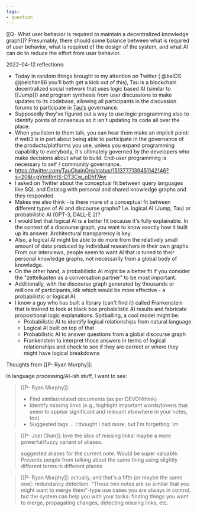 ```yaml
---
tags:
- question
---
```

[[Q- What user behavior is required to maintain a decentralized knowledge graph]]? Presumably, there should some balance between what is required of user behavior, what is required of the design of the system, and what AI can do to reduce the effort from user behavior.

2022-04-12 reflections:

- Today in random things brought to my attention on Twitter ( @balOS @joelchan86 you'll both get a kick out of this), Tau is a blockchain decentralized social network that uses logic based AI (similar to [[Jump]]) and program synthesis from user discussions to make updates to its codebase, allowing all participants in the discussion forums to participate in [Tau's](https://tau.net/) governance.
- Supposedly they've figured out a way to use logic programming also to identify points of consensus so it isn't updating its code all over the place.
- When you listen to them talk, you can hear them make an implicit point: if web3 is in part about being able to participate in the governance of the products/platforms you use, unless you expand programming capability to everybody, it's ultimately governed by the developers who make decisions about what to build. End-user programming is necessary to self / community governance.
- https://twitter.com/TauChainOrg/status/1513777139451142146?s=20&t=gVmIRmtS-DT3Cw_pDhf7Aw
- I asked on Twitter about the conceptual fit between query languages like SQL and Datalog with personal and shared knowledge graphs and they responded.
- Makes me also think - is there more of a conceptual fit between different types of AI and discourse graphs? I.e. logical AI (Jump, Tau) or probabilistic AI (GPT-3, DALL-E 2)?
- I would bet that logical AI is a better fit because it's fully explainable. In the context of a discourse graph, you want to know exactly how it built up its answer. Architectural transparency is key.
- Also, a logical AI might be able to do more from the relatively small amount of data produced by individual researchers in their own graphs. From our interviews, people seem to want AI that is tuned to their personal knowledge graphs, not necessarily from a global body of knowledge.
- On the other hand, a probabilistic AI might be a better fit if you consider the "zettelkasten as a conversation partner" to be most important.
- Additionally, with the discourse graph generated by thousands or millions of participants, idk which would be more effective - a probabilistic or logical AI.
- I know a guy who has built a library (can't find it) called Frankenstein that is trained to look at black box probabilistic AI results and fabricate propositional logic explanations. Spitballing, a cool model might be:
	- Probabilistic AI to identify logical relationships from natural language
	- Logical AI built on top of that
	- Probabilistic AI to answer questions from a global discourse graph
	- Frankenstein to interpret those answers in terms of logical relationships and check to see if they are correct or where they might have logical breakdowns

Thoughts from [[P- Ryan Murphy]]:

In language processing/AI-ish stuff, I want to see:
> [[P- Ryan Murphy]]:
> - Find similar/related documents (as per DEVONthink) 
> - Identify missing links (e.g., highlight important words/tokens that seem to appear significant and relevant elsewhere in your notes, too) 
> - Suggested tags ... I thought I had more, but I'm forgetting 'im

> [[P- Joel Chan]]: 
> love the idea of missing links! maybe a more powerful/fuzzy variant of aliases. 
>
> suggested aliases for the current note. Would be super valuable. Prevents people from talking about the same thing using slightly different terms in different places

> [[P- Ryan Murphy]]: actually, and that's a fifth (or maybe the same one): redundancy detection. "These two notes are so similar that you might want to merge them"-type use cases
> you are always in control, but the system can help you with your tasks: finding things you want to merge, propagating changes, detecting missing links, etc.